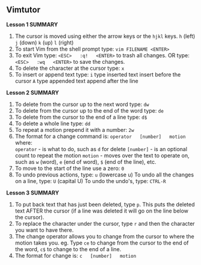 ## Vimtutor

**Lesson 1 SUMMARY**

1. The cursor is moved using either the arrow keys or the `hjkl` keys. `h` (left)       `j` (down)       `k` (up)       `l` (right)
2. To start Vim from the shell prompt type:  `vim FILENAME <ENTER>`
3. To exit Vim type:     `<ESC>   :q!   <ENTER>`  to trash all changes.
             OR type:      `<ESC>   :wq   <ENTER>`  to save the changes.
4. To delete the character at the cursor type:  `x`
5. To insert or append text type:
         `i`   type inserted text   <ESC>         insert before the cursor
         `A`   type appended text   <ESC>         append after the line
         
**Lesson 2 SUMMARY**

1. To delete from the cursor up to the next word type:        `dw`
2. To delete from the cursor up to the end of the word type:  `de`
3. To delete from the cursor to the end of a line type:       `d$`
4. To delete a whole line type:                               `dd`
5. To repeat a motion prepend it with a number:   `2w`
6. The format for a change command is:
               `operator   [number]   motion`  where:     
   `operator` - is what to do, such as  `d`  for delete
   `[number]` - is an optional count to repeat the motion
   `motion`   - moves over the text to operate on, such as  `w` (word),
                  `e` (end of word),  `$` (end of the line), etc.                  
7. To move to the start of the line use a zero:  `0`
8. To undo previous actions, type:           `u`  (lowercase u)
     To undo all the changes on a line, type:  `U`  (capital U)
     To undo the undo's, type:                 `CTRL-R`
     
**Lesson 3 SUMMARY**

  1. To put back text that has just been deleted, type   `p`.  This puts the
     deleted text AFTER the cursor (if a line was deleted it will go on the
     line below the cursor).
  2. To replace the character under the cursor, type   `r`   and then the
     character you want to have there.
  3. The change operator allows you to change from the cursor to where the
     motion takes you.  eg. Type  `ce`  to change from the cursor to the end of
     the word,  `c$`  to change to the end of a line.
  4. The format for change is:
         `c   [number]   motion`
